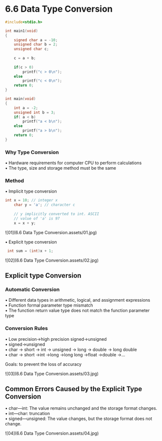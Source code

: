 # 6.6 Data Type Conversion



```c
#include<stdio.h>

int main1(void)
{
	signed char a = -10;
	unsigned char b = 2;
 	unsigned char c;
 	
    c = a + b;
    
	if(c > 0)
		printf("c > 0\n");
	else
		printf("c < 0\n");
	return 0;
} 

int main(void)
{
	int a = -2;
	unsigned int b = 3;
	if( a < b)
		printf("a < b\n");
	else
		printf("a > b\n");
	return 0;
} 
```

### Why Type Conversion

• Hardware requirements for computer CPU to perform calculations  
• The type, size and storage method must be the same  

### Method

• Implicit type conversion  

```c
int x = 10; // integer x
    char y = 'a'; // character c
 
    // y implicitly converted to int. ASCII
    // value of 'a' is 97
    x = x + y;
```
![01](6.6 Data Type Conversion.assets/01.jpg)

• Explicit type conversion

```c
 int sum = (int)x + 1;
```

![02](6.6 Data Type Conversion.assets/02.jpg)

## Explicit type Conversion

### Automatic Conversion

• Different data types in arithmetic, logical, and assignment expressions  
• Function formal parameter type mismatch  
• The function return value type does not match the function parameter type  

### Conversion Rules

• Low precision->high precision signed->unsigned  
• signed->unsigned  
• char -> short -> int -> unsigned -> long -> double -> long double  
• char -> short ->int ->long ->long long ->float ->double ->…  

Goals: to prevent the loss of accuracy 

![03](6.6 Data Type Conversion.assets/03.jpg)

## Common Errors Caused by the Explicit Type Conversion 

• char—int: The value remains unchanged and the storage format changes.  
• int—char: truncation  
• signed—unsigned: The value changes, but the storage format does not change.  

![04](6.6 Data Type Conversion.assets/04.jpg)
